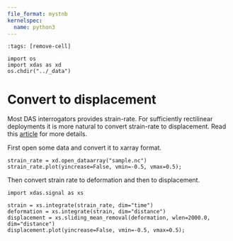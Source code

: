 ```yaml
---
file_format: mystnb
kernelspec:
  name: python3
---
```


```{code-cell}
:tags: [remove-cell]

import os
import xdas as xd
os.chdir("../_data")
```

# Convert to displacement

Most DAS interrogators provides strain-rate. For sufficiently rectilinear deployments 
it is more natural to convert strain-rate to displacement. Read this [article][REF] for 
more details.

First open some data and convert it to xarray format.

```{code-cell} 
strain_rate = xd.open_dataarray("sample.nc")
strain_rate.plot(yincrease=False, vmin=-0.5, vmax=0.5);
```

Then convert strain rate to deformation and then to displacement.

```{code-cell} 
import xdas.signal as xs

strain = xs.integrate(strain_rate, dim="time")
deformation = xs.integrate(strain, dim="distance")
displacement = xs.sliding_mean_removal(deformation, wlen=2000.0, dim="distance")
displacement.plot(yincrease=False, vmin=-0.5, vmax=0.5);
```

[REF]: <https://doi.org/10.31223/X5ZD3C>